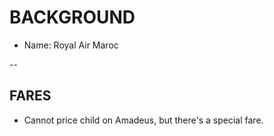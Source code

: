 # BACKGROUND

- Name: Royal Air Maroc

--
## FARES

- Cannot price child on Amadeus, but there's a special fare.